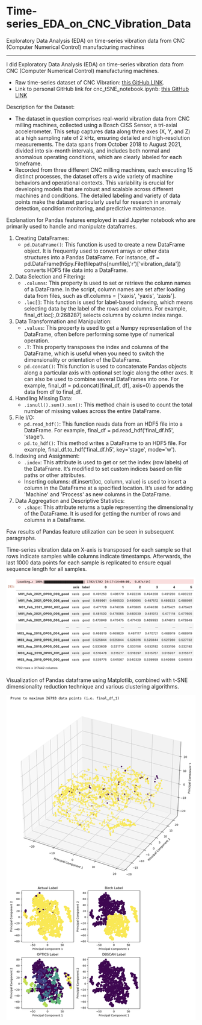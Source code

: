 # Time-series_EDA_on_CNC_Vibration_Data
Exploratory Data Analysis (EDA) on time-series vibration data from CNC (Computer Numerical Control) manufacturing machines 

---

I did Exploratory Data Analysis (EDA) on time-series vibration data from CNC (Computer Numerical Control) manufacturing machines.
- Raw time-series dataset of CNC Vibration: [this GitHub LINK](https://github.com/boschresearch/CNC_Machining/tree/main).
- Link to personal GitHub link for cnc_tSNE_notebook.ipynb: [this GitHub LINK](https://github.com/astrozoid2604/Time-series_EDA_on_CNC_Vibration_Data/blob/main/cnc_tSNE_notebook.ipynb)

Description for the Dataset:
- The dataset in question comprises real-world vibration data from CNC milling machines, collected using a Bosch CISS Sensor, a tri-axial accelerometer. This setup captures data along three axes (X, Y, and Z) at a high sampling rate of 2 kHz, ensuring detailed and high-resolution measurements. The data spans from October 2018 to August 2021, divided into six-month intervals, and includes both normal and anomalous operating conditions, which are clearly labeled for each timeframe.
- Recorded from three different CNC milling machines, each executing 15 distinct processes, the dataset offers a wide variety of machine behaviors and operational contexts. This variability is crucial for developing models that are robust and scalable across different machines and conditions. The detailed labeling and variety of data points make the dataset particularly useful for research in anomaly detection, condition monitoring, and predictive maintenance.

Explanation for Pandas features employed in said Jupyter notebook who are primarily used to handle and manipulate dataframes. 
1. Creating DataFrames:
    - `pd.DataFrame()`: This function is used to create a new DataFrame object. It is frequently used to convert arrays or other data structures into a Pandas DataFrame. For instance, df = pd.DataFrame(h5py.File(filepaths[numfile],'r')['vibration_data']) converts HDF5 file data into a DataFrame.
2. Data Selection and Filtering:
    - `.columns`: This property is used to set or retrieve the column names of a DataFrame. In the script, column names are set after loading data from files, such as df.columns = ['xaxis', 'yaxis', 'zaxis'].
    - `.loc[]`: This function is used for label-based indexing, which means selecting data by the label of the rows and columns. For example, final_df.loc[:,0:268287] selects columns by column index range.
3. Data Transformation and Manipulation:
    - `.values`: This property is used to get a Numpy representation of the DataFrame, often before performing some type of numerical operation.
    - `.T`: This property transposes the index and columns of the DataFrame, which is useful when you need to switch the dimensionality or orientation of the DataFrame.
    - `pd.concat()`: This function is used to concatenate Pandas objects along a particular axis with optional set logic along the other axes. It can also be used to combine several DataFrames into one. For example, final_df = pd.concat([final_df, df], axis=0) appends the data from df to final_df.
4. Handling Missing Data:
    - `.isnull().sum().sum()`: This method chain is used to count the total number of missing values across the entire DataFrame.
5. File I/O:
    - `pd.read_hdf()`: This function reads data from an HDF5 file into a DataFrame. For example, final_df = pd.read_hdf('final_df.h5', 'stage').
    - `pd.to_hdf()`: This method writes a DataFrame to an HDF5 file. For example, final_df.to_hdf('final_df.h5', key='stage', mode='w').
6. Indexing and Assignment:
    - `.index`: This attribute is used to get or set the index (row labels) of the DataFrame. It’s modified to set custom indices based on file paths or other attributes.
    - Inserting columns: df.insert(loc, column, value) is used to insert a column in the DataFrame at a specified location. It’s used for adding 'Machine' and 'Process' as new columns in the DataFrame.
7. Data Aggregation and Descriptive Statistics:
    - `.shape`: This attribute returns a tuple representing the dimensionality of the DataFrame. It is used for getting the number of rows and columns in a DataFrame.


Few results of Pandas feature utilization can be seen in subsequent paragraphs.

Time-series vibration data on X-axis is transposed for each sample so that rows indicate samples while columns indicate timestamps. Afterwards, the last 1000 data points for each sample is replicated to ensure equal sequence length for all samples. 

![image1](image1.png)

Visualization of Pandas dataframe using Matplotlib, combined with t-SNE dimensionality reduction technique and various clustering algorithms.

![image2](image2.png)
